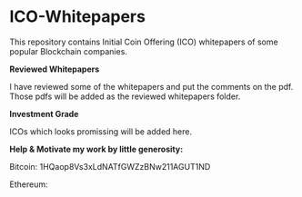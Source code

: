 # ICO-Whitepapers
This repository contains Initial Coin Offering (ICO) whitepapers of some popular Blockchain companies.

**Reviewed Whitepapers** 

I have reviewed some of the whitepapers and put the comments on the pdf. Those pdfs will be added as the reviewed whitepapers folder. 

**Investment Grade**

ICOs which looks promissing will be added here.


**Help & Motivate my work by little generosity:**

Bitcoin: 1HQaop8Vs3xLdNATfGWZzBNw211AGUT1ND

Ethereum:
